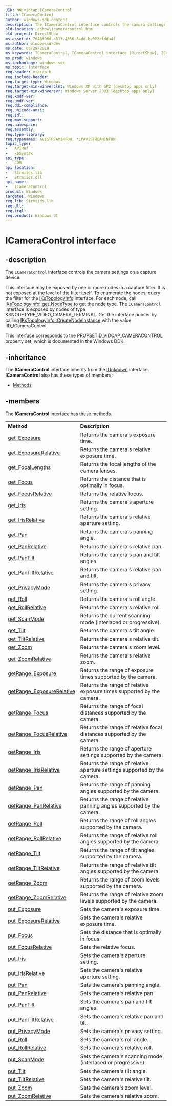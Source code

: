 ```yaml
---
UID: NN:vidcap.ICameraControl
title: ICameraControl
author: windows-sdk-content
description: The ICameraControl interface controls the camera settings on a capture device.This interface may be exposed by one or more nodes in a capture filter.
old-location: dshow\icameracontrol.htm
old-project: DirectShow
ms.assetid: 7046f96d-a613-4056-84dd-be022efdda4f
ms.author: windowssdkdev
ms.date: 05/29/2018
ms.keywords: ICameraControl, ICameraControl interface [DirectShow], ICameraControl interface [DirectShow],described, ICameraControlInterface, dshow.icameracontrol, vidcap/ICameraControl
ms.prod: windows
ms.technology: windows-sdk
ms.topic: interface
req.header: vidcap.h
req.include-header: 
req.target-type: Windows
req.target-min-winverclnt: Windows XP with SP2 [desktop apps only]
req.target-min-winversvr: Windows Server 2003 [desktop apps only]
req.kmdf-ver: 
req.umdf-ver: 
req.ddi-compliance: 
req.unicode-ansi: 
req.idl: 
req.max-support: 
req.namespace: 
req.assembly: 
req.type-library: 
req.typenames: AVISTREAMINFOW, *LPAVISTREAMINFOW
topic_type:
-	APIRef
-	kbSyntax
api_type:
-	COM
api_location:
-	Strmiids.lib
-	Strmiids.dll
api_name:
-	ICameraControl
product: Windows
targetos: Windows
req.lib: Strmiids.lib
req.dll: 
req.irql: 
req.product: Windows UI
---
```


# ICameraControl interface


## -description



The <code>ICameraControl</code> interface controls the camera settings on a capture device.

This interface may be exposed by one or more nodes in a capture filter. It is not exposed at the level of the filter itself. To enumerate the nodes, query the filter for the <a href="https://msdn.microsoft.com/641a10fe-8e8c-4225-b05e-b09dfb5f2fee">IKsTopologyInfo</a> interface. For each node, call <a href="https://msdn.microsoft.com/6606d563-6a35-4595-8bb2-6cf74f7af4e7">IKsTopologyInfo::get_NodeType</a> to get the node type. The <code>ICameraControl</code> interface is exposed by nodes of type KSNODETYPE_VIDEO_CAMERA_TERMINAL. Get the interface pointer by calling <a href="https://msdn.microsoft.com/f2c7ea1d-abd6-4179-b5b7-d89837ceecd7">IKsTopologyInfo::CreateNodeInstance</a> with the value IID_ICameraControl.

This interface corresponds to the PROPSETID_VIDCAP_CAMERACONTROL property set, which is documented in the Windows DDK.




## -inheritance

The <b xmlns:loc="http://microsoft.com/wdcml/l10n">ICameraControl</b> interface inherits from the <a href="https://msdn.microsoft.com/33f1d79a-33fc-4ce5-a372-e08bda378332">IUnknown</a> interface. <b>ICameraControl</b> also has these types of members:
<ul>
<li><a href="https://docs.microsoft.com/">Methods</a></li>
</ul>

## -members

The <b>ICameraControl</b> interface has these methods.
<table class="members" id="memberListMethods">
<tr>
<th align="left" width="37%">Method</th>
<th align="left" width="63%">Description</th>
</tr>
<tr data="declared;">
<td align="left" width="37%">
<a href="https://msdn.microsoft.com/19323477-8dc7-46ed-b6a3-d0dd8b103924">get_Exposure</a>
</td>
<td align="left" width="63%">
Returns the camera's exposure time.

</td>
</tr>
<tr data="declared;">
<td align="left" width="37%">
<a href="https://msdn.microsoft.com/d63cf869-ccb6-45cb-85ba-a1e41faa8086">get_ExposureRelative</a>
</td>
<td align="left" width="63%">
Returns the camera's relative exposure time.

</td>
</tr>
<tr data="declared;">
<td align="left" width="37%">
<a href="https://msdn.microsoft.com/de566705-1f4b-4ffa-932d-a52521e6963b">get_FocalLengths</a>
</td>
<td align="left" width="63%">
Returns the focal lengths of the camera lenses.

</td>
</tr>
<tr data="declared;">
<td align="left" width="37%">
<a href="https://msdn.microsoft.com/59ab6306-539f-4be4-8e69-348eab6220ea">get_Focus</a>
</td>
<td align="left" width="63%">
Returns the distance that is optimally in focus.

</td>
</tr>
<tr data="declared;">
<td align="left" width="37%">
<a href="https://msdn.microsoft.com/21bc1cbe-747b-4846-814f-1aed0ac614d6">get_FocusRelative</a>
</td>
<td align="left" width="63%">
Returns the relative focus.

</td>
</tr>
<tr data="declared;">
<td align="left" width="37%">
<a href="https://msdn.microsoft.com/710a29f1-f5ab-42cf-b912-dd9b4546757e">get_Iris</a>
</td>
<td align="left" width="63%">
Returns the camera's aperture setting.

</td>
</tr>
<tr data="declared;">
<td align="left" width="37%">
<a href="https://msdn.microsoft.com/15f01c00-ff18-4d58-a03b-9293a8a6a68c">get_IrisRelative</a>
</td>
<td align="left" width="63%">
Returns the camera's relative aperture setting.

</td>
</tr>
<tr data="declared;">
<td align="left" width="37%">
<a href="https://msdn.microsoft.com/4cbf7582-63ad-4572-be62-be1fe5bc60b3">get_Pan</a>
</td>
<td align="left" width="63%">
Returns the camera's panning angle.

</td>
</tr>
<tr data="declared;">
<td align="left" width="37%">
<a href="https://msdn.microsoft.com/a7237e0a-82b3-4e2a-a6c7-97fbb03b5917">get_PanRelative</a>
</td>
<td align="left" width="63%">
Returns the camera's relative pan.

</td>
</tr>
<tr data="declared;">
<td align="left" width="37%">
<a href="https://msdn.microsoft.com/88f67970-2946-49f9-9c90-e562f37edd83">get_PanTilt</a>
</td>
<td align="left" width="63%">
Returns the camera's pan and tilt angles.

</td>
</tr>
<tr data="declared;">
<td align="left" width="37%">
<a href="https://msdn.microsoft.com/5d96dcfb-c0c4-4521-bf1f-30947577d305">get_PanTiltRelative</a>
</td>
<td align="left" width="63%">
Returns the camera's relative pan and tilt.

</td>
</tr>
<tr data="declared;">
<td align="left" width="37%">
<a href="https://msdn.microsoft.com/22bec1da-65ca-4101-8f30-8fbb537e5678">get_PrivacyMode</a>
</td>
<td align="left" width="63%">
Returns the camera's privacy setting.

</td>
</tr>
<tr data="declared;">
<td align="left" width="37%">
<a href="https://msdn.microsoft.com/cebe99e1-9bcc-4826-8b15-b4d6757ec5b4">get_Roll</a>
</td>
<td align="left" width="63%">
Returns the camera's roll angle.

</td>
</tr>
<tr data="declared;">
<td align="left" width="37%">
<a href="https://msdn.microsoft.com/28fa7e55-8e43-40fc-ac6c-e19f91621405">get_RollRelative</a>
</td>
<td align="left" width="63%">
Returns the camera's relative roll.

</td>
</tr>
<tr data="declared;">
<td align="left" width="37%">
<a href="https://msdn.microsoft.com/09a75986-9c5d-44fc-af62-297481854574">get_ScanMode</a>
</td>
<td align="left" width="63%">
Returns the current scanning mode (interlaced or progressive).

</td>
</tr>
<tr data="declared;">
<td align="left" width="37%">
<a href="https://msdn.microsoft.com/8e9d9176-fb27-4221-876b-49f407289877">get_Tilt</a>
</td>
<td align="left" width="63%">
Returns the camera's tilt angle.

</td>
</tr>
<tr data="declared;">
<td align="left" width="37%">
<a href="https://msdn.microsoft.com/e8730043-a506-4c74-a9ca-94d6e003a4b1">get_TiltRelative</a>
</td>
<td align="left" width="63%">
Returns the camera's relative tilt.

</td>
</tr>
<tr data="declared;">
<td align="left" width="37%">
<a href="https://msdn.microsoft.com/7c1fe500-bccf-46ed-bcd9-f65b25e8ccb7">get_Zoom</a>
</td>
<td align="left" width="63%">
Returns the camera's zoom level.

</td>
</tr>
<tr data="declared;">
<td align="left" width="37%">
<a href="https://msdn.microsoft.com/c1926541-d7c7-4a16-bbe7-0d93dec89c67">get_ZoomRelative</a>
</td>
<td align="left" width="63%">
Returns the camera's relative zoom.

</td>
</tr>
<tr data="declared;">
<td align="left" width="37%">
<a href="https://msdn.microsoft.com/42e74ae3-6a07-47c8-8e6a-daf2cb32328c">getRange_Exposure</a>
</td>
<td align="left" width="63%">
Returns the range of exposure times supported by the camera.

</td>
</tr>
<tr data="declared;">
<td align="left" width="37%">
<a href="https://msdn.microsoft.com/ab46e893-037a-42bb-a3ae-bef943cd6a5e">getRange_ExposureRelative</a>
</td>
<td align="left" width="63%">
Returns the range of relative exposure times supported by the camera.

</td>
</tr>
<tr data="declared;">
<td align="left" width="37%">
<a href="https://msdn.microsoft.com/f2da5473-82c3-4719-bba6-04a1793a98eb">getRange_Focus</a>
</td>
<td align="left" width="63%">
Returns the range of focal distances supported by the camera.

</td>
</tr>
<tr data="declared;">
<td align="left" width="37%">
<a href="https://msdn.microsoft.com/c5038a59-bdc4-4034-afd1-256003687187">getRange_FocusRelative</a>
</td>
<td align="left" width="63%">
Returns the range of relative focal distances supported by the camera.

</td>
</tr>
<tr data="declared;">
<td align="left" width="37%">
<a href="https://msdn.microsoft.com/3f3bc5b0-18eb-470c-9922-1d401f43e269">getRange_Iris</a>
</td>
<td align="left" width="63%">
Returns the range of aperture settings supported by the camera.

</td>
</tr>
<tr data="declared;">
<td align="left" width="37%">
<a href="https://msdn.microsoft.com/9816e29b-3366-49e7-aa4c-46b06963c176">getRange_IrisRelative</a>
</td>
<td align="left" width="63%">
Returns the range of relative aperture settings supported by the camera.

</td>
</tr>
<tr data="declared;">
<td align="left" width="37%">
<a href="https://msdn.microsoft.com/390c6330-1eb4-4149-aabc-296b585b577a">getRange_Pan</a>
</td>
<td align="left" width="63%">
Returns the range of panning angles supported by the camera.

</td>
</tr>
<tr data="declared;">
<td align="left" width="37%">
<a href="https://msdn.microsoft.com/31affca6-e9e9-4715-aea4-0a39ce100556">getRange_PanRelative</a>
</td>
<td align="left" width="63%">
Returns the range of relative panning angles supported by the camera.

</td>
</tr>
<tr data="declared;">
<td align="left" width="37%">
<a href="https://msdn.microsoft.com/14400765-d8a2-4ac2-a26b-39949ecd2bda">getRange_Roll</a>
</td>
<td align="left" width="63%">
Returns the range of roll angles supported by the camera.

</td>
</tr>
<tr data="declared;">
<td align="left" width="37%">
<a href="https://msdn.microsoft.com/c0208111-8648-4511-99f6-20489a026c91">getRange_RollRelative</a>
</td>
<td align="left" width="63%">
Returns the range of relative roll angles supported by the camera.

</td>
</tr>
<tr data="declared;">
<td align="left" width="37%">
<a href="https://msdn.microsoft.com/d48920cf-677e-4014-a998-426bb45d1b46">getRange_Tilt</a>
</td>
<td align="left" width="63%">
Returns the range of tilt angles supported by the camera.

</td>
</tr>
<tr data="declared;">
<td align="left" width="37%">
<a href="https://msdn.microsoft.com/8b78e961-8b05-4339-ad66-49f2d892d4dc">getRange_TiltRelative</a>
</td>
<td align="left" width="63%">
Returns the range of relative tilt angles supported by the camera.

</td>
</tr>
<tr data="declared;">
<td align="left" width="37%">
<a href="https://msdn.microsoft.com/93a81b65-4b63-45c9-b065-f4aa5cf2e4ae">getRange_Zoom</a>
</td>
<td align="left" width="63%">
Returns the range of zoom levels supported by the camera.

</td>
</tr>
<tr data="declared;">
<td align="left" width="37%">
<a href="https://msdn.microsoft.com/ea3460b8-b956-4dc9-bed7-f28714e1df11">getRange_ZoomRelative</a>
</td>
<td align="left" width="63%">
Returns the range of relative zoom levels supported by the camera.

</td>
</tr>
<tr data="declared;">
<td align="left" width="37%">
<a href="https://msdn.microsoft.com/2db9bdb3-c508-40b6-bd5e-75e418ba2f18">put_Exposure</a>
</td>
<td align="left" width="63%">
Sets the camera's exposure time.

</td>
</tr>
<tr data="declared;">
<td align="left" width="37%">
<a href="https://msdn.microsoft.com/4afc3f7f-bba2-4160-b917-c792467d6305">put_ExposureRelative</a>
</td>
<td align="left" width="63%">
Sets the camera's relative exposure time.

</td>
</tr>
<tr data="declared;">
<td align="left" width="37%">
<a href="https://msdn.microsoft.com/c896bf2b-33b6-4e7c-bf84-b7dd8f57a4d4">put_Focus</a>
</td>
<td align="left" width="63%">
Sets the distance that is optimally in focus.

</td>
</tr>
<tr data="declared;">
<td align="left" width="37%">
<a href="https://msdn.microsoft.com/d40edc5d-8fa2-4e3a-8aab-c51da0ac8036">put_FocusRelative</a>
</td>
<td align="left" width="63%">
Sets the relative focus.

</td>
</tr>
<tr data="declared;">
<td align="left" width="37%">
<a href="https://msdn.microsoft.com/b181f556-3d3d-4622-8cc9-57fda50bf9c0">put_Iris</a>
</td>
<td align="left" width="63%">
Sets the camera's aperture setting.

</td>
</tr>
<tr data="declared;">
<td align="left" width="37%">
<a href="https://msdn.microsoft.com/76cd3b1d-a6ce-4981-b82f-7ee83e118c33">put_IrisRelative</a>
</td>
<td align="left" width="63%">
Sets the camera's relative aperture setting.

</td>
</tr>
<tr data="declared;">
<td align="left" width="37%">
<a href="https://msdn.microsoft.com/71dc3fe3-089c-46e8-a63b-7a638068d069">put_Pan</a>
</td>
<td align="left" width="63%">
Sets the camera's panning angle.

</td>
</tr>
<tr data="declared;">
<td align="left" width="37%">
<a href="https://msdn.microsoft.com/a4ac28f4-8570-4307-80c1-2960d7c87544">put_PanRelative</a>
</td>
<td align="left" width="63%">
Sets the camera's relative pan.

</td>
</tr>
<tr data="declared;">
<td align="left" width="37%">
<a href="https://msdn.microsoft.com/d9aa052a-72f9-4a17-bebe-809f43264481">put_PanTilt</a>
</td>
<td align="left" width="63%">
Sets the camera's pan and tilt angles.

</td>
</tr>
<tr data="declared;">
<td align="left" width="37%">
<a href="https://msdn.microsoft.com/69d8303c-2ff2-416d-909c-e9f352e53cf1">put_PanTiltRelative</a>
</td>
<td align="left" width="63%">
Sets the camera's relative pan and tilt.

</td>
</tr>
<tr data="declared;">
<td align="left" width="37%">
<a href="https://msdn.microsoft.com/04116eba-926c-43fc-9a45-91be42e9af26">put_PrivacyMode</a>
</td>
<td align="left" width="63%">
Sets the camera's privacy setting.

</td>
</tr>
<tr data="declared;">
<td align="left" width="37%">
<a href="https://msdn.microsoft.com/f74c7acc-e141-4238-bcbe-7890646e706c">put_Roll</a>
</td>
<td align="left" width="63%">
Sets the camera's roll angle.

</td>
</tr>
<tr data="declared;">
<td align="left" width="37%">
<a href="https://msdn.microsoft.com/b0dbfd1c-493f-4f35-88ab-cd3868a56370">put_RollRelative</a>
</td>
<td align="left" width="63%">
Sets the camera's relative roll.

</td>
</tr>
<tr data="declared;">
<td align="left" width="37%">
<a href="https://msdn.microsoft.com/74d5d2bd-4aa4-49f6-a02f-c53af1333a1b">put_ScanMode</a>
</td>
<td align="left" width="63%">
Sets the camera's scanning mode (interlaced or progressive).

</td>
</tr>
<tr data="declared;">
<td align="left" width="37%">
<a href="https://msdn.microsoft.com/e75adedb-5cf2-4b2c-bb57-1bfedfc81979">put_Tilt</a>
</td>
<td align="left" width="63%">
Sets the camera's tilt angle.

</td>
</tr>
<tr data="declared;">
<td align="left" width="37%">
<a href="https://msdn.microsoft.com/69aa7ecf-4816-460b-b4f8-480c0d4f8331">put_TiltRelative</a>
</td>
<td align="left" width="63%">
Sets the camera's relative tilt.

</td>
</tr>
<tr data="declared;">
<td align="left" width="37%">
<a href="https://msdn.microsoft.com/e6bb0206-04c4-4d93-b267-2881e58c0a14">put_Zoom</a>
</td>
<td align="left" width="63%">
Sets the camera's zoom level.

</td>
</tr>
<tr data="declared;">
<td align="left" width="37%">
<a href="https://msdn.microsoft.com/815f92c3-bfab-47d5-86dd-f9b2321d20eb">put_ZoomRelative</a>
</td>
<td align="left" width="63%">
Sets the camera's relative zoom.

</td>
</tr>
</table> 

